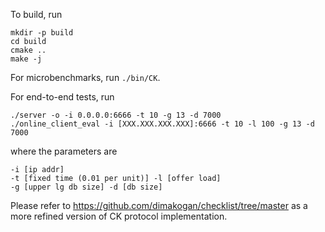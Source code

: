 To build, run
```
mkdir -p build
cd build
cmake ..
make -j
```

For microbenchmarks, run `./bin/CK`.

For end-to-end tests, run 
```
./server -o -i 0.0.0.0:6666 -t 10 -g 13 -d 7000
./online_client_eval -i [XXX.XXX.XXX.XXX]:6666 -t 10 -l 100 -g 13 -d 7000
```
where the parameters are
```
-i [ip addr] 
-t [fixed time (0.01 per unit)] -l [offer load] 
-g [upper lg db size] -d [db size] 
```

Please refer to https://github.com/dimakogan/checklist/tree/master as a more refined version of CK protocol implementation. 
